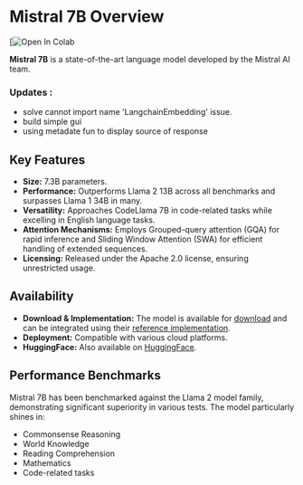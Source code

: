 # Mistral 7B Overview 
[![Open In Colab](https://github.com/elkhayyat17/Mistral7b_pdf_chatting/blob/main/Chat_with_papers_Mistral_7b.ipynb)

**Mistral 7B** is a state-of-the-art language model developed by the Mistral AI team.
### Updates :
- solve cannot import name 'LangchainEmbedding' issue.
- build simple gui
- using metadate fun to display source of response 
## Key Features


- **Size:** 7.3B parameters.
- **Performance:** Outperforms Llama 2 13B across all benchmarks and surpasses Llama 1 34B in many.
- **Versatility:** Approaches CodeLlama 7B in code-related tasks while excelling in English language tasks.
- **Attention Mechanisms:** Employs Grouped-query attention (GQA) for rapid inference and Sliding Window Attention (SWA) for efficient handling of extended sequences.
- **Licensing:** Released under the Apache 2.0 license, ensuring unrestricted usage.

## Availability

- **Download & Implementation:** The model is available for [download](#) and can be integrated using their [reference implementation](#).
- **Deployment:** Compatible with various cloud platforms.
- **HuggingFace:** Also available on [HuggingFace](https://huggingface.co/mistralai).

## Performance Benchmarks

Mistral 7B has been benchmarked against the Llama 2 model family, demonstrating significant superiority in various tests. The model particularly shines in:

- Commonsense Reasoning
- World Knowledge
- Reading Comprehension
- Mathematics
- Code-related tasks
